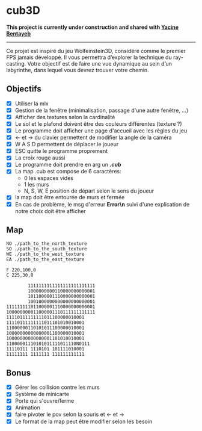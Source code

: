 # cub3D
**This project is currently under construction and shared with [Yacine Bentayeb](https://github.com/yace1)**

---

Ce projet est inspiré du jeu Wolfeinstein3D, considéré comme le premier FPS
jamais développé. Il vous permettra d’explorer la technique du ray-casting. Votre objectif
est de faire une vue dynamique au sein d’un labyrinthe, dans lequel vous devrez trouver
votre chemin.

## Objectifs
- [x] Utiliser la mlx
- [x] Gestion de la fenêtre (minimalisation, passage d'une autre fenêtre, ...)
- [x] Afficher des textures selon la cardinalité
- [x] Le sol et le plafond doivent être des couleurs différentes (texture ?)
- [x] Le programme doit afficher une page d'accueil avec les règles du jeu
- [x] <- et -> du clavier permettent de modifier la angle de la caméra
- [x] W A S D permettent de déplacer le joueur
- [x] ESC quitte le programme proprement
- [x] La croix rouge aussi
- [x] Le programme doit prendre en arg un ***.cub***
- [x] La map .cub est compose de 6 caractères:
    - 0 les espaces vides
    - 1 les murs
    - N, S, W, E position de départ selon le sens du joueur
- [x] la map doit être entourée de murs et fermée
- [x] En cas de problème, le msg d'erreur **Error\n** suivi d'une explication de notre choix doit être afficher

## Map
    NO ./path_to_the_north_texture
    SO ./path_to_the_south_texture
    WE ./path_to_the_west_texture
    EA ./path_to_the_east_texture

    F 220,100,0
    C 225,30,0

            1111111111111111111111111
            1000000000110000000000001
            1011000001110000000000001
            1001000000000000000000001
    111111111011000001110000000000001
    100000000011000001110111111111111
    11110111111111011100000010001
    11110111111111011101010010001
    11000000110101011100000010001
    10000000000000001100000010001
    10000000000000001101010010001
    11000001110101011111011110N0111
    11110111 1110101 101111010001
    11111111 1111111 111111111111

## Bonus
- [x] Gérer les collision contre les murs
- [x] Système de minicarte
- [x] Porte qui s'ouvre/ferme
- [x] Animation
- [x] faire pivoter le pov selon la souris et <- et ->
- [x] Le format de la map peut être modifier selon les besoin
